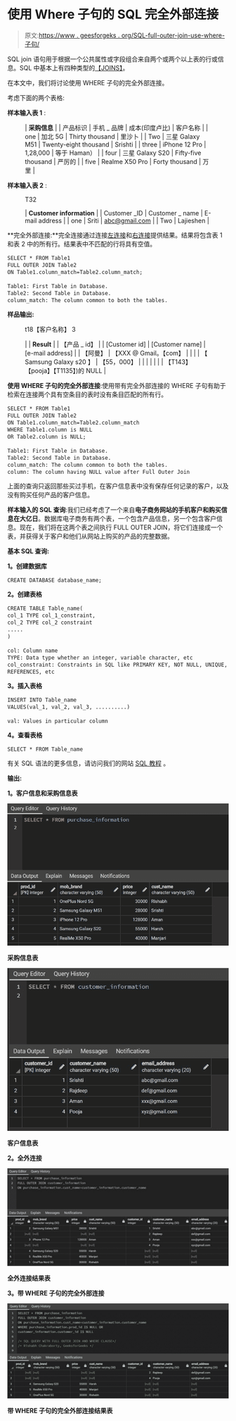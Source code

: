 # 使用 Where 子句的 SQL 完全外部连接

> 原文:[https://www . geesforgeks . org/SQL-full-outer-join-use-where-子句/](https://www.geeksforgeeks.org/sql-full-outer-join-using-where-clause/)

SQL join 语句用于根据一个公共属性或字段组合来自两个或两个以上表的行或信息。SQL 中基本上有四种类型的[<u>【JOINS】</u>](https://www.geeksforgeeks.org/sql-join-set-1-inner-left-right-and-full-joins/)。

在本文中，我们将讨论使用 WHERE 子句的完全外部连接。

考虑下面的两个表格:

**样本输入表 1** :

<figure class="table">

| **采购信息** |
| 产品标识 | 手机 _ 品牌 | 成本(印度卢比) | 客户名称 |
| one | 加北 5G | Thirty thousand | 里沙卜 |
| Two | 三星 Galaxy M51 | Twenty-eight thousand | Srishti |
| three | iPhone 12 Pro | 1,28,000 | 等于 Haman） |
| four | 三星 Galaxy S20 | Fifty-five thousand | 严厉的 |
| five | Realme X50 Pro | Forty thousand | 万里 |

</figure>

**样本输入表 2** :

<figure class="table">T32

| **Customer information** |
| Customer _ID | Customer _ name | E-mail address |
| one | Sriti | abc@gmail.com |
| Two | Lajieshen |

</figure>

**完全外部连接:**完全连接通过连接[左连接](https://www.geeksforgeeks.org/sql-join-set-1-inner-left-right-and-full-joins/)和[右连接](https://www.geeksforgeeks.org/sql-join-set-1-inner-left-right-and-full-joins/)提供结果。结果将包含表 1 和表 2 中的所有行。结果表中不匹配的行将具有空值。

```
SELECT * FROM Table1
FULL OUTER JOIN Table2
ON Table1.column_match=Table2.column_match;

Table1: First Table in Database.
Table2: Second Table in Database.
column_match: The column common to both the tables.
```

**样品输出:**

<figure class="table">t18【客户名称】 3

|  | **Result** |
| 【产品 _ id】 |  | [Customer id] | [Customer name] | [e-mail address] |
| 【阿曼】 | 【XXX @ Gmail。【com】 |
|  |
| 【 Samsung Galaxy s20 】 | 【55，000】 |
|  |  |  |  |  | 【T143】【pooja】【T1135】)的 NULL |

</figure>

**使用 WHERE 子句的完全外部连接**:使用带有完全外部连接的 WHERE 子句有助于检索在连接两个具有空条目的表时没有条目匹配的所有行。

```
SELECT * FROM Table1
FULL OUTER JOIN Table2
ON Table1.column_match=Table2.column_match
WHERE Table1.column is NULL
OR Table2.column is NULL;

Table1: First Table in Database.
Table2: Second Table in Database.
column_match: The column common to both the tables.
column: The column having NULL value after Full Outer Join
```

上面的查询只返回那些买过手机，在客户信息表中没有保存任何记录的客户，以及没有购买任何产品的客户信息。

**样本输入的 SQL 查询**:我们已经考虑了一个来自**电子商务网站的手机客户和购买信息在大亿日**。数据库电子商务有两个表，一个包含产品信息，另一个包含客户信息。现在，我们将在这两个表之间执行 FULL OUTER JOIN，将它们连接成一个表，并获得关于客户和他们从网站上购买的产品的完整数据。

**基本 SQL 查询:**

**1。创建数据库**

```
CREATE DATABASE database_name;
```

**2。创建表格**

```
CREATE TABLE Table_name(
col_1 TYPE col_1_constraint,
col_2 TYPE col_2 constraint
.....
)

col: Column name
TYPE: Data type whether an integer, variable character, etc
col_constraint: Constraints in SQL like PRIMARY KEY, NOT NULL, UNIQUE, REFERENCES, etc
```

**3。插入表格**

```
INSERT INTO Table_name
VALUES(val_1, val_2, val_3, ..........)

val: Values in particular column
```

**4。查看表格**

```
SELECT * FROM Table_name
```

有关 SQL 语法的更多信息，请访问我们的网站 [<u>SQL 教程</u>](https://www.geeksforgeeks.org/sql-tutorial/) 。

**输出:**

**1。客户信息和采购信息表**

![](img/813e8efd0dee98f5be072b90a304a3b1.png)

**采购信息表**

![](img/ddb149eb045d99596dbf6d9fd4101b85.png)

**客户信息表**

**2。全外连接**

![](img/a359de7808b03d6455d818631ae5ea84.png)

**全外连接结果表**

**3。带 WHERE 子句的完全外部连接**

![](img/2c751aa39e68e9b60bc01fe936493900.png)

**带 WHERE 子句的完全外部连接结果表**